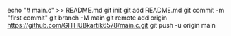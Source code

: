 echo "# main.c" >> README.md
git init
git add README.md
git commit -m "first commit"
git branch -M main
git remote add origin https://github.com/GITHUBkartik6578/main.c.git
git push -u origin main
